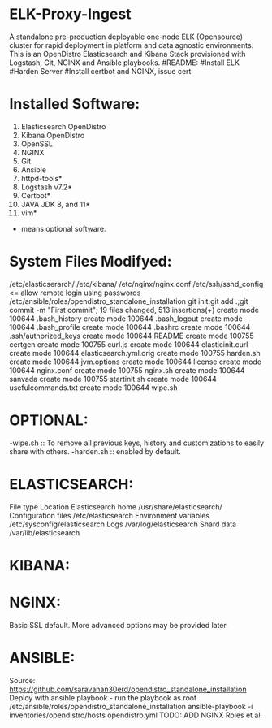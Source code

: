 # ELK-Proxy-Ingest
A standalone pre-production deployable one-node ELK (Opensource) cluster for rapid deployment in platform and data agnostic environments. This is an OpenDistro Elasticsearch and Kibana Stack provisioned with Logstash, Git, NGINX and Ansible playbooks.
#README:
#Install ELK
#Harden Server
#Install certbot and NGINX, issue cert


# Installed Software:
1. Elasticsearch OpenDistro
2. Kibana OpenDistro
3. OpenSSL
4. NGINX
5. Git
6. Ansible
7. httpd-tools*
8. Logstash v7.2*
9. Certbot*
10. JAVA JDK 8, and 11*
11. vim*

* means optional software.

# System Files Modifyed:
/etc/elasticserarch/
/etc/kibana/
/etc/nginx/nginx.conf
/etc/ssh/sshd_config <= allow remote login using passwords
/etc/ansible/roles/opendistro_standalone_installation
git init;git add .;git commit -m "First commit";
19 files changed, 513 insertions(+)
 create mode 100644 .bash_history
 create mode 100644 .bash_logout
 create mode 100644 .bash_profile
 create mode 100644 .bashrc
 create mode 100644 .ssh/authorized_keys
 create mode 100644 README
 create mode 100755 certgen
 create mode 100755 curl.js
 create mode 100644 elasticinit.curl
 create mode 100644 elasticsearch.yml.orig
 create mode 100755 harden.sh
 create mode 100644 jvm.options
 create mode 100644 license
 create mode 100644 nginx.conf
 create mode 100755 nginx.sh
 create mode 100644 sanvada
 create mode 100755 startinit.sh
 create mode 100644 usefulcommands.txt
 create mode 100644 wipe.sh


# OPTIONAL:
-wipe.sh :: To remove all previous keys, history and customizations to easily share with others.
-harden.sh :: enabled by default.

# ELASTICSEARCH:

File type		Location
Elasticsearch home	/usr/share/elasticsearch/
Configuration files	/etc/elasticsearch
Environment variables	/etc/sysconfig/elasticsearch
Logs			/var/log/elasticsearch
Shard data		/var/lib/elasticsearch

# KIBANA:
# NGINX:
  Basic SSL default. More advanced options may be provided later.


# ANSIBLE:
Source: https://github.com/saravanan30erd/opendistro_standalone_installation
 Deploy with ansible playbook - run the playbook as root
/etc/ansible/roles/opendistro_standalone_installation
ansible-playbook -i inventories/opendistro/hosts opendistro.yml
TODO: ADD NGINX Roles et al.

###
